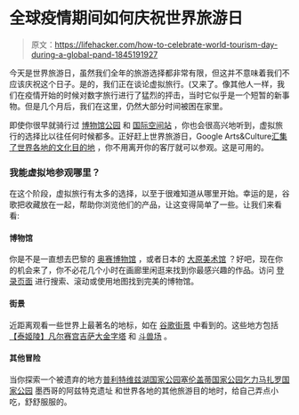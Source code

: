 # 全球疫情期间如何庆祝世界旅游日

> 原文：<https://lifehacker.com/how-to-celebrate-world-tourism-day-during-a-global-pand-1845191927>

今天是世界旅游日，虽然我们全年的旅游选择都非常有限，但这并不意味着我们不应该庆祝这个日子。是的，我们正在谈论虚拟旅行。(又来了。像其他人一样，我们在疫情开始的时候对数字旅行进行了猛烈的抨击，当时它似乎是一个短暂的新事物。但是几个月后，我们在这里，仍然大部分时间被困在家里。



即使你很早就骑行过 [博物馆](https://lifehacker.com/you-can-virtually-tour-these-500-museums-and-galleries-1842343589)[公园](https://lifehacker.com/how-to-virtually-visit-31-national-parks-using-google-m-1834189792) 和 [国际空间站](https://lifehacker.com/virtually-visit-the-international-space-station-1843943438) ，你也会很高兴地听到，虚拟旅行的选择比以往任何时候都多。正好赶上世界旅游日，Google Arts&Culture[汇集了世界各地的文化目的地](http://g.co/culturaltravel) ，你不用离开你的客厅就可以参观。这是可用的。

### 我能虚拟地参观哪里？

在这个阶段，虚拟旅行有太多的选择，以至于很难知道从哪里开始。幸运的是，谷歌把收藏放在一起，帮助你浏览他们的产品，让这变得简单了一些。让我们来看看:

#### 博物馆

你是不是一直想去巴黎的 [奥赛博物馆](https://artsandculture.google.com/partner/musee-dorsay-paris) ，或者日本的 [大原美术馆](https://artsandculture.google.com/partner/ohara-museum-of-art) ？好吧，现在你的机会来了，你不必花几个小时在画廊里闲逛来找到你最感兴趣的作品。访问 [登录页面](https://artsandculture.google.com/partner) 进行搜索、滚动或使用地图找到完美的博物馆。

#### 街景

近距离观看一些世界上最著名的地标，如在 [谷歌街景](https://artsandculture.google.com/project/street-view) 中看到的。这些地方包括 [【泰姬陵】](https://artsandculture.google.com/streetview/IgGJcPeTu3akmQ?sv_lng=78.04165691338596&sv_lat=27.17461803808575&sv_h=43.98049984560371&sv_p=4.818438255367369&sv_pid=IIxpy1tvfu4AAAGun7polw&sv_z=1)[凡尔赛宫](https://artsandculture.google.com/streetview/palace-of-versailles/cwE5CwK49O0y5Q?sv_lng=2.1204786000000695&sv_lat=48.8051117&sv_h=197&sv_p=0&sv_pid=hNvuL7DMigMQkjP6BRku1A&sv_z=1)[吉萨大金字塔](https://artsandculture.google.com/streetview/9QEh91uq-NJ9BA?sv_lng=31.13178068127968&sv_lat=29.97772012076407&sv_h=194.62671176470008&sv_p=15.645009158027733&sv_pid=Uz4T6k1e4PyjSNJRLt9KdQ&sv_z=0.9999999999999997) 和 [斗兽场](https://artsandculture.google.com/streetview/colosseum-outdoor-rome/KgEJeSGoJrgR3w) 。

#### 其他冒险

当你探索一个被遗弃的地方[普利特维兹湖国家公园](https://artsandculture.google.com/story/9QWh0J9o_xAQ7A)[塞伦盖蒂国家公园](https://artsandculture.google.com/story/serengeti-national-park/8wJCssEUhmZXLQ)[乞力马扎罗国家公园](https://artsandculture.google.com/story/kilimanjaro-national-park/qgLiYqJPo7G5Ig) 墨西哥的阿兹特克遗址 和世界各地的其他旅游目的地时，给自己弄点小吃，舒舒服服的。